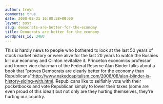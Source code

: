 ```yaml
---
author: troyh
comments: true
date: 2008-08-31 16:00:58+00:00
layout: post
slug: democrats-are-better-for-the-economy
title: Democrats are better for the economy
wordpress_id: 3460
---
```


This is hardly news to people who bothered to look at the last 50 years of stock market history or were alive for the last 20 years to watch the Bushies kill our economy and Clinton revitalize it. Princeton economics professor and former vice chairman of the Federal Reserve Alan Binder talks about a book that "proves Democrats are clearly better for the economy than Republicans":http://www.nakedcapitalism.com/2008/08/alan-blinder-is-history-siding-with.html. Republicans like to selfishly vote with their pocketbooks and vote Republican simply to lower their taxes (some are even proud of this idea!) but not only are they hurting themselves, they're hurting our country.
